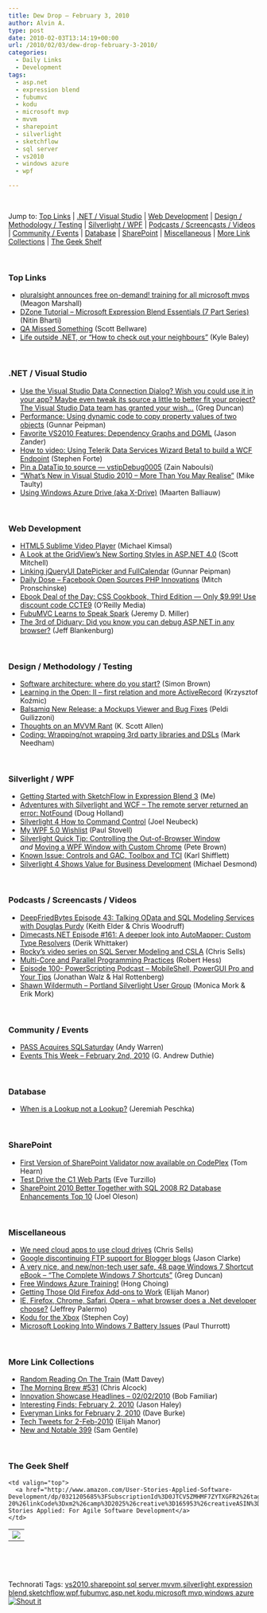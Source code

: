 ```yaml
---
title: Dew Drop – February 3, 2010
author: Alvin A.
type: post
date: 2010-02-03T13:14:19+00:00
url: /2010/02/03/dew-drop-february-3-2010/
categories:
  - Daily Links
  - Development
tags:
  - asp.net
  - expression blend
  - fubumvc
  - kodu
  - microsoft mvp
  - mvvm
  - sharepoint
  - silverlight
  - sketchflow
  - sql server
  - vs2010
  - windows azure
  - wpf

---
```

&#160;

Jump to: [Top Links][1] | [.NET / Visual Studio][2] | [Web Development][3] | [Design / Methodology / Testing][4] | [Silverlight / WPF][5] | [Podcasts / Screencasts / Videos][6] | [Community / Events][7] | [Database][8] | [SharePoint][9] | [Miscellaneous][10] | [More Link Collections][11] | [The Geek Shelf][12] 

&#160;

### <a name="top"></a>Top Links

  * [pluralsight announces free on-demand! training for all microsoft mvps][13] (Meagon Marshall) 
  * [DZone Tutorial &#8211; Microsoft Expression Blend Essentials (7 Part Series)][14] (Nitin Bharti) 
  * [QA Missed Something][15] (Scott Bellware) 
  * [Life outside .NET, or “How to check out your neighbours”][16] (Kyle Baley) 

&#160;

### <a name="dotnet"></a>.NET / Visual Studio

  * [Use the Visual Studio Data Connection Dialog? Wish you could use it in your app? Maybe even tweak its source a little to better fit your project? The Visual Studio Data team has granted your wish…][17] (Greg Duncan) 
  * [Performance: Using dynamic code to copy property values of two objects][18] (Gunnar Peipman) 
  * [Favorite VS2010 Features: Dependency Graphs and DGML][19] (Jason Zander) 
  * [How to video: Using Telerik Data Services Wizard Beta1 to build a WCF Endpoint][20] (Stephen Forte) 
  * [Pin a DataTip to source &#8212; vstipDebug0005][21] (Zain Naboulsi) 
  * [“What’s New in Visual Studio 2010 – More Than You May Realise”][22] (Mike Taulty) 
  * [Using Windows Azure Drive (aka X-Drive)][23] (Maarten Balliauw) 

&#160;

### <a name="web"></a>Web Development

  * [HTML5 Sublime Video Player][24] (Michael Kimsal) 
  * [A Look at the GridView&#8217;s New Sorting Styles in ASP.NET 4.0][25] (Scott Mitchell) 
  * [Linking jQueryUI DatePicker and FullCalendar][26] (Gunnar Peipman) 
  * [Daily Dose &#8211; Facebook Open Sources PHP Innovations][27] (Mitch Pronschinske) 
  * [Ebook Deal of the Day: CSS Cookbook, Third Edition &#8212; Only $9.99! Use discount code CCTE9][28] (O&#8217;Reilly Media) 
  * [FubuMVC Learns to Speak Spark][29] (Jeremy D. Miller) 
  * [The 3rd of Diduary: Did you know you can debug ASP.NET in any browser?][30] (Jeff Blankenburg) 

&#160;

### <a name="design"></a>Design / Methodology / Testing

  * [Software architecture: where do you start?][31] (Simon Brown) 
  * [Learning in the Open: II – first relation and more ActiveRecord][32] (Krzysztof Koźmic) 
  * [Balsamiq New Release: a Mockups Viewer and Bug Fixes][33] (Peldi Guilizzoni) 
  * [Thoughts on an MVVM Rant][34] (K. Scott Allen) 
  * [Coding: Wrapping/not wrapping 3rd party libraries and DSLs][35] (Mark Needham) 

&#160;

### <a name="silverlight"></a>Silverlight / WPF

  * [Getting Started with SketchFlow in Expression Blend 3][36] (Me) 
  * [Adventures with Silverlight and WCF &#8211; The remote server returned an error: NotFound][37] (Doug Holland) 
  * [Silverlight 4 How to Command Control][38] (Joel Neubeck) 
  * [My WPF 5.0 Wishlist][39] (Paul Stovell) 
  * [Silverlight Quick Tip: Controlling the Out-of-Browser Window][40] _and_&#160;[Moving a WPF Window with Custom Chrome][41] (Pete Brown) 
  * [Known Issue: Controls and GAC, Toolbox and TCI][42] (Karl Shifflett) 
  * [Silverlight 4 Shows Value for Business Development][43] (Michael Desmond)

&#160;

### <a name="podcasts"></a>Podcasts / Screencasts / Videos

  * [DeepFriedBytes Episode 43: Talking OData and SQL Modeling Services with Douglas Purdy][44] (Keith Elder & Chris Woodruff) 
  * [Dimecasts.NET Episode #161: A deeper look into AutoMapper: Custom Type Resolvers][45] (Derik Whittaker) 
  * [Rocky&#8217;s video series on SQL Server Modeling and CSLA][46] (Chris Sells) 
  * [Multi-Core and Parallel Programming Practices][47] (Robert Hess) 
  * [Episode 100- PowerScripting Podcast &#8211; MobileShell, PowerGUI Pro and Your Tips][48] (Jonathan Walz & Hal Rottenberg) 
  * [Shawn Wildermuth – Portland Silverlight User Group][49] (Monica Mork & Erik Mork) 

&#160;

### <a name="events"></a>Community / Events

  * [PASS Acquires SQLSaturday][50] (Andy Warren) 
  * [Events This Week – February 2nd, 2010][51] (G. Andrew Duthie) 

&#160;

### <a name="db"></a>Database

  * [When is a Lookup not a Lookup?][52] (Jeremiah Peschka) 

&#160;

### <a name="sp"></a>SharePoint

  * [First Version of SharePoint Validator now available on CodePlex][53] (Tom Hearn) 
  * [Test Drive the C1 Web Parts][54] (Eve Turzillo) 
  * [SharePoint 2010 Better Together with SQL 2008 R2 Database Enhancements Top 10][55] (Joel Oleson) 

&#160;

### <a name="misc"></a>Miscellaneous

  * [We need cloud apps to use cloud drives][56] (Chris Sells) 
  * [Google discontinuing FTP support for Blogger blogs][57] (Jason Clarke) 
  * [A very nice, and new/non-tech user safe, 48 page Windows 7 Shortcut eBook &#8211; “The Complete Windows 7 Shortcuts”][58] (Greg Duncan) 
  * [Free Windows Azure Training!][59] (Hong Choing) 
  * [Getting Those Old Firefox Add-ons to Work][60] (Elijah Manor) 
  * [IE, Firefox, Chrome, Safari, Opera – what browser does a .Net developer choose?][61] (Jeffrey Palermo) 
  * [Kodu for the Xbox][62] (Stephen Coy) 
  * [Microsoft Looking Into Windows 7 Battery Issues][63] (Paul Thurrott) 

&#160;

### <a name="links"></a>More Link Collections

  * [Random Reading On The Train][64] (Matt Davey) 
  * [The Morning Brew #531][65] (Chris Alcock) 
  * [Innovation Showcase Headlines – 02/02/2010][66] (Bob Familiar) 
  * [Interesting Finds: February 2, 2010][67] (Jason Haley) 
  * [Everyman Links for February 2, 2010][68] (Dave Burke) 
  * [Tech Tweets for 2-Feb-2010][69] (Elijah Manor) 
  * [New and Notable 399][70] (Sam Gentile) 

&#160;

### <a name="shelf"></a>The Geek Shelf

<table border="0" cellspacing="0" cellpadding="0">
  <tr>
    <td>
      <img data-recalc-dims="1" decoding="async" src="https://i0.wp.com/ecx.images-amazon.com/images/I/519UBiB%252BqqL._SL160_.jpg?w=660" />
    </td>
    
    <td valign="top">
      <a href="http://www.amazon.com/User-Stories-Applied-Software-Development/dp/0321205685%3FSubscriptionId%3D0JTCV5ZMHMF7ZYTXGFR2%26tag%3Dalvinashcraft-20%26linkCode%3Dxm2%26camp%3D2025%26creative%3D165953%26creativeASIN%3D0321205685">User Stories Applied: For Agile Software Development</a>
    </td>
  </tr>
</table>

&#160;</p> 

<div style="padding-bottom: 0px; margin: 0px; padding-left: 0px; padding-right: 0px; display: inline; float: none; padding-top: 0px" id="scid:C16BAC14-9A3D-4c50-9394-FBFEF7A93539:18c591d2-8760-4021-826f-4c214191a5d6" class="wlWriterSmartContent">
  <!--dotnetkickit-->
</div></p> 

&#160;</p> 

<div style="padding-bottom: 0px; margin: 0px; padding-left: 0px; padding-right: 0px; display: inline; float: none; padding-top: 0px" id="scid:0767317B-992E-4b12-91E0-4F059A8CECA8:9d69ed6e-56d6-4400-a51f-3e19b6a97b10" class="wlWriterSmartContent">
  Technorati Tags: <a href="http://technorati.com/tags/vs2010" rel="tag">vs2010</a>,<a href="http://technorati.com/tags/sharepoint" rel="tag">sharepoint</a>,<a href="http://technorati.com/tags/sql+server" rel="tag">sql server</a>,<a href="http://technorati.com/tags/mvvm" rel="tag">mvvm</a>,<a href="http://technorati.com/tags/silverlight" rel="tag">silverlight</a>,<a href="http://technorati.com/tags/expression+blend" rel="tag">expression blend</a>,<a href="http://technorati.com/tags/sketchflow" rel="tag">sketchflow</a>,<a href="http://technorati.com/tags/wpf" rel="tag">wpf</a>,<a href="http://technorati.com/tags/fubumvc" rel="tag">fubumvc</a>,<a href="http://technorati.com/tags/asp.net" rel="tag">asp.net</a>,<a href="http://technorati.com/tags/kodu" rel="tag">kodu</a>,<a href="http://technorati.com/tags/microsoft+mvp" rel="tag">microsoft mvp</a>,<a href="http://technorati.com/tags/windows+azure" rel="tag">windows azure</a>
</div>

<div class="wlWriterHeaderFooter" style="margin:0px; padding:0px 0px 0px 0px;">
  <div class="shoutIt">
    <a rev="vote-for" href="http://dotnetshoutout.com/Submit?url=http%3a%2f%2fwww.alvinashcraft.com%2f2010%2f02%2f03%2fdew-drop-february-3-2010%2f&title=Dew+Drop+%e2%80%93+February+3%2c+2010"><img decoding="async" alt="Shout it" src="http://dotnetshoutout.com/image.axd?url=https://morningdew-bpc6g3a0fgaxdxcu.eastus2-01.azurewebsites.net/2010/02/03/dew-drop-february-3-2010/" style="border:0px" /></a>
  </div>
</div>

 [1]: https://morningdew-bpc6g3a0fgaxdxcu.eastus2-01.azurewebsites.net/#top
 [2]: https://morningdew-bpc6g3a0fgaxdxcu.eastus2-01.azurewebsites.net/#dotnet
 [3]: https://morningdew-bpc6g3a0fgaxdxcu.eastus2-01.azurewebsites.net/#web
 [4]: https://morningdew-bpc6g3a0fgaxdxcu.eastus2-01.azurewebsites.net/#design
 [5]: https://morningdew-bpc6g3a0fgaxdxcu.eastus2-01.azurewebsites.net/#silverlight
 [6]: https://morningdew-bpc6g3a0fgaxdxcu.eastus2-01.azurewebsites.net/#podcasts
 [7]: https://morningdew-bpc6g3a0fgaxdxcu.eastus2-01.azurewebsites.net/#events
 [8]: https://morningdew-bpc6g3a0fgaxdxcu.eastus2-01.azurewebsites.net/#db
 [9]: https://morningdew-bpc6g3a0fgaxdxcu.eastus2-01.azurewebsites.net/#sp
 [10]: https://morningdew-bpc6g3a0fgaxdxcu.eastus2-01.azurewebsites.net/#misc
 [11]: https://morningdew-bpc6g3a0fgaxdxcu.eastus2-01.azurewebsites.net/#links
 [12]: https://morningdew-bpc6g3a0fgaxdxcu.eastus2-01.azurewebsites.net/#shelf
 [13]: http://www.pluralsight.com/community/blogs/meagon/archive/2010/02/02/pluralsight-announces-free-on-demand-training-for-all-microsoft-mvps.aspx
 [14]: http://dotnet.dzone.com/articles/expression-blend-essentials
 [15]: http://feedproxy.google.com/~r/sbellware/~3/we9kB8qfRwI/qa-missed-something.html
 [16]: http://codebetter.com/blogs/kyle.baley/archive/2010/02/02/life-outside-net-or-how-to-check-out-your-neighbours.aspx
 [17]: http://coolthingoftheday.blogspot.com/2010/02/use-visual-studio-data-connection.html
 [18]: http://feedproxy.google.com/~r/gunnarpeipman/~3/9dMln70cv88/performance-using-dynamic-code-to-copy-property-values-of-two-objects.aspx
 [19]: http://blogs.msdn.com/jasonz/archive/2010/02/02/favorite-vs2010-features-dependency-graphs-and-dgml.aspx
 [20]: http://feedproxy.google.com/~r/StephenFortesBlog/~3/_GO7lIOSMsc/PermaLink,guid,d618ecb8-dbdd-4aee-9033-bb67fe6809bb.aspx
 [21]: http://feedproxy.google.com/~r/zainnab/~3/eiqh1msHKdQ/pin-a-datatip-to-source-vstipdebug0005.aspx
 [22]: http://mtaulty.com/CommunityServer/blogs/mike_taultys_blog/archive/2010/02/03/what-s-new-in-visual-studio-2010-more-than-you-may-realise.aspx
 [23]: http://blog.maartenballiauw.be/post.aspx?id=b80bbb59-b768-47ea-b072-06b6686e3a82
 [24]: http://feedproxy.google.com/~r/jsmag/~3/RmhWDLMC4MQ/
 [25]: http://www.4guysfromrolla.com/articles/020310-1.aspx
 [26]: http://feedproxy.google.com/~r/gunnarpeipman/~3/fLGKNzxRQMk/linking-jqueryui-datepicker-and-fullcalendar.aspx
 [27]: http://java.dzone.com/dose/dzone-daily-dose-23
 [28]: http://feeds.oreilly.com/~r/oreilly/news/~3/hOq6LqMTikw/
 [29]: http://codebetter.com/blogs/jeremy.miller/archive/2010/02/02/fubumvc-learns-to-speak-spark.aspx
 [30]: http://feedproxy.google.com/~r/Blankenthoughts/~3/NH_HZ8plpb4/3rd-of-diduary-did-you-know-you-can.aspx
 [31]: http://www.codingthearchitecture.com/2010/02/03/software_architecture_where_do_you_start.html
 [32]: http://feedproxy.google.com/~r/Devlicious/~3/nlKT8U5LP-U/learning-in-the-open-ii-first-relation-and-more-activerecord.aspx
 [33]: http://feedproxy.google.com/~r/balsamiq/~3/PVagiJQWSd4/
 [34]: http://odetocode.com/Blogs/scott/archive/2010/02/02/thoughts-on-an-mvvm-rant.aspx
 [35]: http://feedproxy.google.com/~r/MarkNeedham/~3/mCyT5XuTpoc/
 [36]: http://dotnet.dzone.com/articles/getting-started-sketchflow
 [37]: http://software.intel.com/en-us/blogs/2010/02/03/adventures-with-silverlight-and-wcf-the-remote-server-returned-an-error-notfound/
 [38]: http://feedproxy.google.com/~r/silverlightshow/~3/2roldQhmnqI/Silverlight-4-How-to-Command-Control.aspx
 [39]: http://www.paulstovell.com/wpf-wishlist
 [40]: http://feedproxy.google.com/~r/PeteBrown/~3/6JU3gY3TjGQ/Silverlight-Quick-Tip_3A00_-Controlling-the-Out_2D00_of_2D00_Browser-Window.aspx
 [41]: http://dotnet.dzone.com/news/moving-wpf-window-custom
 [42]: http://blogs.msdn.com/wpfsldesigner/archive/2010/02/02/known-issue-controls-and-gac-toolbox-and-tci.aspx
 [43]: http://reddevnews.com/Articles/2010/02/01/Silverlight-Ascendant.aspx?Page=1
 [44]: http://feedproxy.google.com/~r/deepfriedbytes/~3/ebigap7YlnI/
 [45]: http://feedproxy.google.com/~r/Dimecastsnet--InformAndEducateIn10MinutesOrLess/~3/-1jp7K415LY/161
 [46]: http://www.sellsbrothers.com/news/showTopic.aspx?ixTopic=2323
 [47]: http://channel9.msdn.com/shows/The+Knowledge+Chamber/Multi-Core-and-Parallel-Programming-Practices/
 [48]: http://feedproxy.google.com/~r/Powerscripting/~3/i6AynQ_D_q4/index.php
 [49]: http://feeds.sparklingclient.com/~r/SparklingClient/~3/0jsfjbCS93o/
 [50]: http://feedproxy.google.com/~r/Sqlandy/~3/ltIpF9bd5IU/
 [51]: http://blogs.msdn.com/gduthie/archive/2010/02/02/events-this-week-february-2nd-2010.aspx
 [52]: http://feedproxy.google.com/~r/facility9/~3/vD4ATQH9NRA/when-is-a-lookup-not-a-lookup
 [53]: http://feedproxy.google.com/~r/Nerdyhearn/~3/8rLEbhbnkec/194
 [54]: http://helpcentral.componentone.com/CS/blogs/c1buzz/archive/2010/02/02/test-drive-the-c1-web-parts.aspx
 [55]: http://feedproxy.google.com/~r/JoelsSharepointLand/~3/zaud1-uuTOg/ViewPost.aspx
 [56]: http://www.sellsbrothers.com/news/showTopic.aspx?ixTopic=2322
 [57]: http://www.pheedcontent.com/click.phdo?i=81458648a5d56abb19b2deafb313fe26
 [58]: http://coolthingoftheday.blogspot.com/2010/02/very-nice-and-newnon-tech-user-safe-48.html
 [59]: http://blogs.msdn.com/hchoing/archive/2010/02/02/free-windows-azure-training.aspx
 [60]: http://elijahmanor.com/webdevdotnet/post.aspx?id=99d152d6-40e9-4b2f-8141-b1ae762319b8
 [61]: http://feedproxy.google.com/~r/jeffreypalermo/~3/YVAyYbqMahk/
 [62]: http://community.research.microsoft.com/blogs/kodu/archive/2010/02/02/kodu-for-the-xbox.aspx
 [63]: http://community.winsupersite.com/blogs/paul/archive/2010/02/02/microsoft-looking-into-windows-7-battery-issues.aspx
 [64]: http://mdavey.wordpress.com/2010/02/02/random-reading-on-the-train/
 [65]: http://feedproxy.google.com/~r/ReflectivePerspective/~3/bkCuJFnJoqM/
 [66]: http://feedproxy.google.com/~r/msdn/bobfamiliar/~3/xKaKZXiqIfo/innovation-showcase-headlines-02-02-2010.aspx
 [67]: http://jasonhaley.com/blog/post.aspx?id=d920cc10-62ee-477b-b03c-cfe29ab289f9
 [68]: http://feedproxy.google.com/~r/DaveBurke/~3/qOtqaXE_1IU/post.aspx
 [69]: http://elijahmanor.com/webdevdotnet/post.aspx?id=e22d5308-530d-47da-9b99-8665ac8622ec
 [70]: http://feedproxy.google.com/~r/SamGentile/~3/Hye6cMa2UPU/